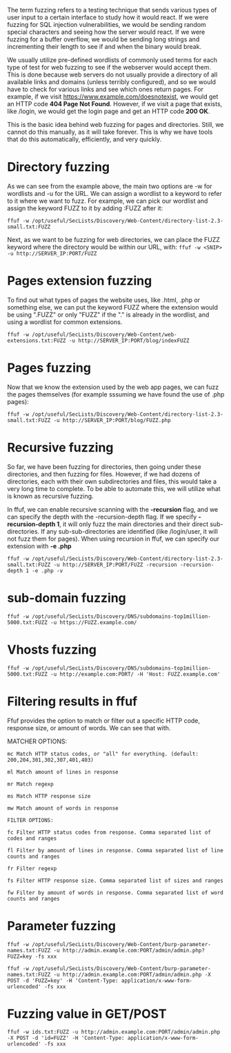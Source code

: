 The term fuzzing refers to a testing technique that sends various types of user input to a certain interface to study how it would react. If we were fuzzing for SQL injection vulnerabilities, we would be sending random special characters and seeing how the server would react. If we were fuzzing for a buffer overflow, we would be sending long strings and incrementing their length to see if and when the binary would break.

We usually utilize pre-defined wordlists of commonly used terms for each type of test for web fuzzing to see if the webserver would accept them. This is done because web servers do not usually provide a directory of all available links and domains (unless terribly configured), and so we would have to check for various links and see which ones return pages. For example, if we visit https://www.example.com/doesnotexist, we would get an HTTP code **404 Page Not Found**. However, if we visit a page that exists, like /login, we would get the login page and get an HTTP code **200 OK**.

This is the basic idea behind web fuzzing for pages and directories. Still, we cannot do this manually, as it will take forever. This is why we have tools that do this automatically, efficiently, and very quickly.

# Directory fuzzing

As we can see from the example above, the main two options are -w for wordlists and -u for the URL. We can assign a wordlist to a keyword to refer to it where we want to fuzz. For example, we can pick our wordlist and assign the keyword FUZZ to it by adding :FUZZ after it:
```
ffuf -w /opt/useful/SecLists/Discovery/Web-Content/directory-list-2.3-small.txt:FUZZ
```

Next, as we want to be fuzzing for web directories, we can place the FUZZ keyword where the directory would be within our URL, with:
```ffuf -w <SNIP> -u http://SERVER_IP:PORT/FUZZ```

# Pages extension fuzzing

To find out what types of pages the website uses, like .html, .php or something else, we can put the keyword FUZZ where the extension would be using ".FUZZ" or only "FUZZ" if the "." is already in the wordlist, and using a wordlist for common extensions.
```
ffuf -w /opt/useful/SecLists/Discovery/Web-Content/web-extensions.txt:FUZZ -u http://SERVER_IP:PORT/blog/indexFUZZ
```


# Pages fuzzing

Now that we know the extension used by the web app pages, we can fuzz the pages themselves (for example sssuming we have found the use of .php pages):
```
ffuf -w /opt/useful/SecLists/Discovery/Web-Content/directory-list-2.3-small.txt:FUZZ -u http://SERVER_IP:PORT/blog/FUZZ.php
```

# Recursive fuzzing

So far, we have been fuzzing for directories, then going under these directories, and then fuzzing for files. However, if we had dozens of directories, each with their own subdirectories and files, this would take a very long time to complete. To be able to automate this, we will utilize what is known as recursive fuzzing.

In ffuf, we can enable recursive scanning with the **-recursion** flag, and we can specify the depth with the -recursion-depth flag. If we specify **-recursion-depth 1**, it will only fuzz the main directories and their direct sub-directories. If any sub-sub-directories are identified (like /login/user, it will not fuzz them for pages). When using recursion in ffuf, we can specify our extension with **-e .php**
```
ffuf -w /opt/useful/SecLists/Discovery/Web-Content/directory-list-2.3-small.txt:FUZZ -u http://SERVER_IP:PORT/FUZZ -recursion -recursion-depth 1 -e .php -v
```


# sub-domain fuzzing

```
ffuf -w /opt/useful/SecLists/Discovery/DNS/subdomains-top1million-5000.txt:FUZZ -u https://FUZZ.example.com/
```

# Vhosts fuzzing

```
ffuf -w /opt/useful/SecLists/Discovery/DNS/subdomains-top1million-5000.txt:FUZZ -u http://example.com:PORT/ -H 'Host: FUZZ.example.com'
```

# Filtering results in ffuf
Ffuf provides the option to match or filter out a specific HTTP code, response size, or amount of words. We can see that with.

MATCHER OPTIONS:
```
mc Match HTTP status codes, or "all" for everything. (default: 200,204,301,302,307,401,403)

ml Match amount of lines in response

mr Match regexp

ms Match HTTP response size

mw Match amount of words in response

FILTER OPTIONS:

fc Filter HTTP status codes from response. Comma separated list of codes and ranges

fl Filter by amount of lines in response. Comma separated list of line counts and ranges

fr Filter regexp

fs Filter HTTP response size. Comma separated list of sizes and ranges

fw Filter by amount of words in response. Comma separated list of word counts and ranges
```

# Parameter fuzzing

```
ffuf -w /opt/useful/SecLists/Discovery/Web-Content/burp-parameter-names.txt:FUZZ -u http://admin.example.com:PORT/admin/admin.php?FUZZ=key -fs xxx
```

```
ffuf -w /opt/useful/SecLists/Discovery/Web-Content/burp-parameter-names.txt:FUZZ -u http://admin.example.com:PORT/admin/admin.php -X POST -d 'FUZZ=key' -H 'Content-Type: application/x-www-form-urlencoded' -fs xxx
```

# Fuzzing value in GET/POST
```
ffuf -w ids.txt:FUZZ -u http://admin.example.com:PORT/admin/admin.php -X POST -d 'id=FUZZ' -H 'Content-Type: application/x-www-form-urlencoded' -fs xxx
```
